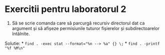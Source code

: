 Exercitii pentru laboratorul 2
==============================

1. Să se scrie comanda care să parcurgă recursiv directorul dat ca argument și să afișeze permisiunile tuturor fișierelor și subdirectoarelor întâlnite. 

Solutie: 
     * `find . -exec stat --format="%n --> %a" {} \;`
     * `find . -printf "%f %M\n"`
